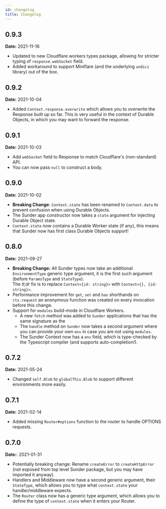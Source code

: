 ```yaml
---
id: changelog
title: Changelog
---
```


## 0.9.3
**Date:** 2021-11-16
* Updated to new Cloudflare workers types package, allowing for stricter typing of `response.webSocket` field.
* Added workaround to support Miniflare (and the underlying `undici` library) out of the box.

## 0.9.2
**Date:** 2021-10-04
* Added `Context.response.overwrite` which allows you to overwrite the Response built up so far.
  This is very useful in the context of Durable Objects, in which you may want to forward the response.

## 0.9.1
**Date:** 2021-10-03
* Add `webSocket` field to Response to match Cloudflare's (non-standard) API.
* You can now pass `null` to construct a body.

## 0.9.0
**Date:** 2021-10-02
* **Breaking Change**: `Context.state` has been renamed to `Context.data` to prevent confusion when using Durable Objects.
* The Sunder app constructor now takes a `state` argument for injecting Durable Object state.
* `Context.state` now contains a Durable Worker state (if any), this means that Sunder now has first class Durable Objects support!

## 0.8.0
**Date:** 2021-09-27

* **Breaking Change:** All Sunder types now take an additional `EnvironmentType` generic type argument, it is the first such argument (before `ParamsType` and `StateType`).  
    The *tl;dr* fix is to replace `Context<{id: string}>` with `Context<{}, {id: string}>`.
* Performance improvement for `get`, `set` and `has` shorthands on `ctx.request` an anonymous function was created on every invocation before this change.
* Support for `modules` build-mode in Cloudflare Workers.
  * A new `fetch` method was added to `Sunder` applications that has the same signature as the 
  * The `handle` method on `Sunder` now takes a second argument where you can provide your own `env` in case you are not using `modules`.
  * The Sunder Context now has a `env` field, which is type-checked by the Typescript compiler (and supports auto-completion!). 

## 0.7.2
**Date:** 2021-05-24

* Changed `self.Blob` to `globalThis.Blob` to support different environments more easily.

## 0.7.1
**Date:** 2021-02-14

* Added missing `Router#options` function to the router to handle OPTIONS requests.


## 0.7.0
**Date:**: 2021-01-31

* Potentially breaking change: Rename `createError` to `createHttpError` (not exposed from top level Sunder package, but you may have imported it anyway).
* Handlers and Middleware now have a second generic argument, their `StateType`, which allows you to type what `context.state` your handler/middleware expects.
* The `Router` class now has a generic type argument, which allows you to define the type of `context.state` when it enters your Router.
